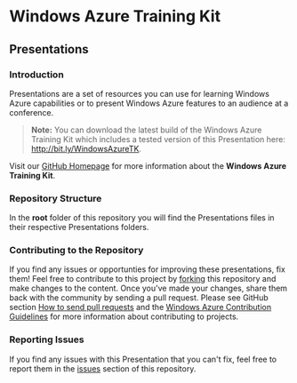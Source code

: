 # Windows Azure Training Kit #

## Presentations ##

### Introduction ###

Presentations are a set of resources you can use for learning Windows Azure capabilities or to present Windows Azure features to an audience at a conference.

>**Note:** You can download the latest build of the Windows Azure Training Kit which includes a tested version of this Presentation here: http://bit.ly/WindowsAzureTK.

Visit our [GitHub Homepage](https://windowsazure-trainingkit.github.com/) for more information about the **Windows Azure Training Kit**.

### Repository Structure ###

In the **root** folder of this repository you will find the Presentations files in their respective Presentations folders.

### Contributing to the Repository ###

If you find any issues or opportunties for improving these presentations, fix them! Feel free to contribute to this project by [forking](http://help.github.com/fork-a-repo/) this repository and make changes to the content. Once you've made your changes, share them back with the community by sending a pull request. Please see GitHub section [How to send pull requests](http://help.github.com/send-pull-requests/) and the [Windows Azure Contribution Guidelines](http://windowsazure.github.com/guidelines.html) for more information about contributing to projects.

### Reporting Issues ###

If you find any issues with this Presentation that you can't fix, feel free to report them in the [issues](https://github.com/WindowsAzure-TrainingKit/WATK-Presentations/issues) section of this repository.